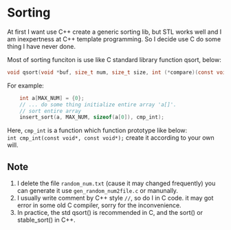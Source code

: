 # Sorting
At first I want use C++ create a generic sorting lib, but STL works well and I am inexpertness at C++ template programming. 
So I decide use C do some thing I have never done.  

Most of sorting funciton is use like C standard library function qsort, below:
```c
void qsort(void *buf, size_t num, size_t size, int (*compare)(const void *, const void *));
```

For example:
```c
    int a[MAX_NUM] = {0};
    // ... do some thing initialize entire array 'a[]'.
    // sort entire array
    insert_sort(a, MAX_NUM, sizeof(a[0]), cmp_int);
```

Here, `cmp_int` is a function which function prototype like below:  
`int cmp_int(const void*, const void*);` create it according to your own will.

## Note
1. I delete the file `random_num.txt` (cause it may changed frequently) you can generate it use `gen_random_num2file.c` or manunally.  
2. I usually write comment by C++ style `//`, so do I in C code. it may got error in some old C compiler, sorry for the inconvenience.  
3. In practice, the std qsort() is recommended in C, and the sort() or stable_sort() in C++.
